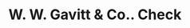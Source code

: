---
doi: 10.7916/D84B4CCQ
date_other: '1880'
date_other_textual: 1880-1889
form: printed ephemera
genre:
- Checks (bank checks)
name:
- W. W. Gavitt & Co.
object_in_context_url: https://biggert.cul.columbia.edu/items/view/ave_biggert_00306
subject_hierarchical_geographic:
- Topeka, Kansas, United States
subject_name:
- W. W. Gavitt & Co.
title: W. W. Gavitt & Co.. Check
sort_title: W. W. Gavitt & Co.. Check
call_number: ave_biggert_00306
coordinates:
- 39.05583333333333,-95.68944444444445
pid: ave_biggert_00306
identifiers: ave_biggert_00306
canvas_id: ldpd:395580
permalink: "/items/ave_biggert_00306/"
layout: iiif-image-page
---